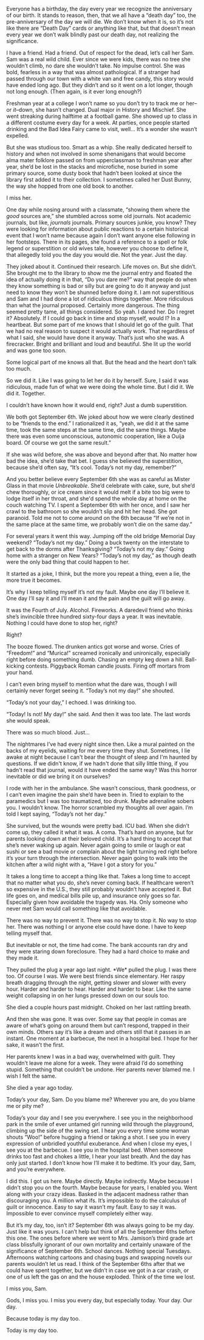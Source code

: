 Everyone has a birthday, the day every year we recognize the anniversary of our birth. It stands to reason, then, that we all have a “death day” too, the pre-anniversary of the day we will die. We don’t know when it is, so it’s not like there are “Death Day” cards or anything like that, but that doesn’t mean every year we don’t walk blindly past our death day, not realizing the significance.

I have a friend. Had a friend. Out of respect for the dead, let’s call her Sam. Sam was a real wild child. Ever since we were kids, there was no tree she wouldn’t climb, no dare she wouldn’t take. No impulse control. She was bold, fearless in a way that was almost pathological. If a stranger had passed through our town with a white van and free candy, this story would have ended long ago. But they didn’t and so it went on a lot longer, though not long enough. (Then again, is it ever long enough?)

Freshman year at a college I won’t name so you don’t try to track me or her–or *it*–down, she hasn’t changed. Dual major in History and Mischief. She went streaking during halftime at a football game. She showed up to class in a different costume every day for a week. At parties, once people started drinking and the Bad Idea Fairy came to visit, well… It’s a wonder she wasn’t expelled.

But she was studious too. Smart as a whip. She really dedicated herself to history and when not involved in some shenanigans that would become alma mater folklore passed on from upperclassman to freshman year after year, she’d be lost in the stacks and microfiche, nose buried in some primary source, some dusty book that hadn’t been looked at since the library first added it to their collection. I sometimes called her Dust Bunny, the way she hopped from one old book to another. 

I miss her.

One day while nosing around with a classmate, “showing them where the *good* sources are,” she stumbled across some old journals. Not academic journals, but like, *journals* journals. Primary sources junkie, you know? They were looking for information about public reactions to a certain historical event that I won’t name because again I don’t want anyone else following in her footsteps. There in its pages, she found a reference to a spell or folk legend or superstition or old wives tale, however you choose to define it, that allegedly told you the day you would die. Not the year. Just the day. 

They joked about it. Continued their research. Life moves on. But she didn’t. She brought me to the library to show me the journal entry and floated the idea of actually doing it in that, “Do you dare me?” way that people do when they know something is bad or silly but are going to do it anyway and just need to know they won’t be shunned before doing it. I am not superstitious and Sam and I had done a lot of ridiculous things together. More ridiculous than what the journal proposed. Certainly more dangerous. The thing seemed pretty tame, all things considered. So yeah. I dared her. Do I regret it? Absolutely. If I could go back in time and stop myself, would I? In a heartbeat. But some part of me knows that I should let go of the guilt. That we had no real reason to suspect it would actually work. That regardless of what I said, she would have done it anyway. That’s just who she was. A firecracker. Bright and brilliant and loud and beautiful. She lit up the world and was gone too soon.

Some logical part of me knows all that. But the head and the heart don’t talk too much.

So we did it. Like I was going to let her do it by herself. Sure, I said it was ridiculous, made fun of what we were doing the whole time. But I did it. We did it. Together.

I couldn’t have known how it would end, right? Just a dumb superstition.

We both got September 6th. We joked about how we were clearly destined to be “friends to the end.” I rationalized it as, “yeah, we did it at the same time, took the same steps at the same time, did the same things. Maybe there was even some unconscious, autonomic cooperation, like a Ouija board. Of course we got the same result.”

If she was wild before, she was above and beyond after that. No matter how bad the idea, she’d take that bet. I guess she believed the superstition, because she’d often say, “It’s cool. Today’s not my day, remember?”

And you better believe every September 6th she was as careful as Mister Glass in that movie *Unbreakable*. She’d celebrate with cake, sure, but she’d chew thoroughly, or ice cream since it would melt if a bite too big were to lodge itself in her throat, and she'd spend the whole day at home on the couch watching TV. I spent a September 6th with her once, and I saw her crawl to the bathroom so she wouldn’t slip and hit her head. She got paranoid. Told me not to come around on the 6th because “If we’re not in the same place at the same time, we probably won’t die on the same day.”

For several years it went this way. Jumping off the old bridge Memorial Day weekend? “Today’s not my day.” Doing a buck twenty on the interstate to get back to the dorms after Thanksgiving? “Today’s not my day.” Going home with a stranger on New Years? “Today’s not my day,” as though death were the only bad thing that could happen to her.

It started as a joke, I think, but the more you repeat a thing, even a lie, the more true it becomes. 

It’s why I keep telling myself it’s not my fault. Maybe one day I’ll believe it. One day I’ll say it and I’ll mean it and the pain and the guilt will go away.

It was the Fourth of July. Alcohol. Fireworks. A daredevil friend who thinks she’s invincible three hundred sixty-four days a year. It was inevitable. Nothing I could have done to stop her, right? 

Right?

The booze flowed. The drunken antics got worse and worse. Cries of “Freedom!” and “Murica!” screamed ironically and unironically, especially right before doing something dumb. Chasing an empty keg down a hill. Ball-kicking contests. Piggyback Roman candle jousts. Firing off mortars from your hand. 

I can’t even bring myself to mention what the dare was, though I will certainly never forget seeing it. “Today’s not my day!” she shouted.

“Today’s not your day,” I echoed. I was drinking too. 

“Today! Is not! My day!” she said. And then it was too late. The last words she would speak.

There was so much blood. Just… 

The nightmares I’ve had every night since then. Like a mural painted on the backs of my eyelids, waiting for me every time they shut. Sometimes, I lie awake at night because I can't bear the thought of sleep and I'm haunted by questions. If we didn't know, if we hadn't done that silly little thing, if you hadn't read that journal, would it have ended the same way? Was this horror inevitable or did we bring it on ourselves?

I rode with her in the ambulance. She wasn’t conscious, thank goodness, or I can’t even imagine the pain she’d have been in. Tried to explain to the paramedics but I was too traumatized, too drunk. Maybe adrenaline sobers you. I wouldn’t know. The horror scrambled my thoughts all over again. I’m told I kept saying, “Today’s not her day.”

She survived, but the wounds were pretty bad. ICU bad. When she didn’t come up, they called it what it was. A coma. That’s hard on anyone, but for parents looking down at their beloved child. It’s a hard thing to accept that she’s never waking up again. Never again going to smile or laugh or eat sushi or see a bad movie or complain about the light turning red right before it’s your turn through the intersection. Never again going to walk into the kitchen after a wild night with a, “Have I got a story for you.”

It takes a long time to accept a thing like that. Takes a long time to accept that no matter what you do, she’s never coming back. If healthcare weren’t so expensive in the U.S., they still probably wouldn’t have accepted it. But life goes on, and medical bills pile up, and insurance only goes so far. Especially given how avoidable the tragedy was. Ha. Only someone who never met Sam would call something like that avoidable. 

There was no way to prevent it. There was no way to stop it. No way to stop her. There was nothing I or anyone else could have done. I have to keep telling myself that.

But inevitable or not, the time had come. The bank accounts ran dry and they were staring down foreclosure. They had a hard choice to make and they made it.

They pulled the plug a year ago last night. \*We\* pulled the plug. I was there too. Of course I was. We were best friends since elementary. Her raspy breath dragging through the night, getting slower and slower with every hour. Harder and harder to hear. Harder and harder to bear. Like the same weight collapsing in on her lungs pressed down on our souls too.

She died a couple hours past midnight. Choked on her last rattling breath. 

And then she was gone. It was over. Some say that people in comas are aware of what’s going on around them but can’t respond, trapped in their own minds. Others say it’s like a dream and others still that it passes in an instant. One moment at a barbecue, the next in a hospital bed. I hope for her sake, it wasn’t the first.

Her parents knew I was in a bad way, overwhelmed with guilt. They wouldn’t leave me alone for a week. They were afraid I’d do something stupid. Something that couldn’t be undone. Her parents never blamed me. I wish I felt the same. 

She died a year ago today. 

Today’s your day, Sam. Do you blame me? Wherever you are, do you blame me or pity me?  
  
Today’s your day and I see you everywhere. I see you in the neighborhood park in the smile of ever untamed girl running wild through the playground, climbing up the side of the swing set. I hear you every time some woman shouts “Woo!” before hugging a friend or taking a shot. I see you in every expression of unbridled youthful exuberance. And when I close my eyes, I see you at the barbecue. I see you in the hospital bed. When someone drinks too fast and chokes a little, I hear your last breath. And the day has only just started. I don’t know how I’ll make it to bedtime. It’s your day, Sam, and you’re everywhere.

I did this. I got us here. Maybe directly. Maybe indirectly. Maybe because I didn’t stop you on the fourth. Maybe because for years, I enabled you. Went along with your crazy ideas. Basked in the adjacent madness rather than discouraging you. A million what ifs. It’s impossible to do the calculus of guilt or innocence. Easy to say it wasn’t my fault. Easy to say it was. Impossible to ever convince myself completely either way.

But it’s my day, too, isn’t it? September 6th was always going to be my day. Just like it was yours. I can’t help but think of all the September 6ths before this one. The ones before where we went to Mrs. Jamison’s third grade art class blissfully ignorant of our own mortality and certainly unaware of the significance of September 6th. School dances. Nothing special Tuesdays. Afternoons watching cartoons and chasing bugs and swapping novels our parents wouldn’t let us read. I think of the September 6ths after that we could have spent together, but we didn’t in case we got in a car crash, or one of us left the gas on and the house exploded. Think of the time we lost. 

I miss you, Sam. 

Gods, I miss you. I miss you every day, but especially today. Your day. Our day.

Because today is my day too.

Today is my day too.